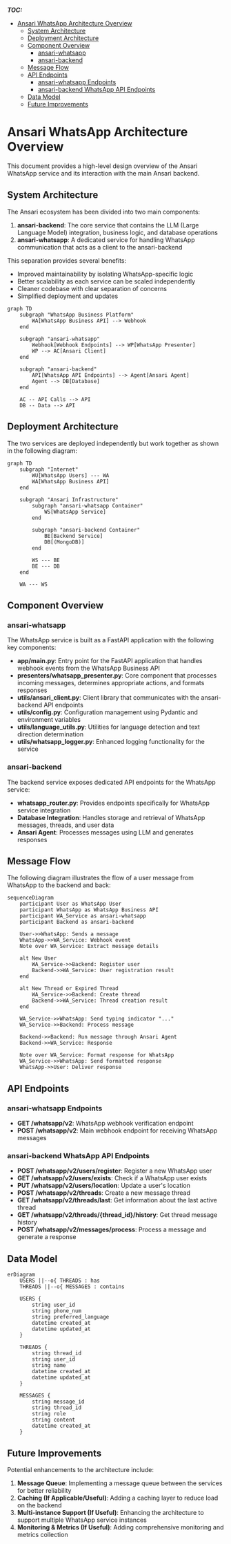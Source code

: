 ***TOC:***

- [Ansari WhatsApp Architecture Overview](#ansari-whatsapp-architecture-overview)
  - [System Architecture](#system-architecture)
  - [Deployment Architecture](#deployment-architecture)
  - [Component Overview](#component-overview)
    - [ansari-whatsapp](#ansari-whatsapp)
    - [ansari-backend](#ansari-backend)
  - [Message Flow](#message-flow)
  - [API Endpoints](#api-endpoints)
    - [ansari-whatsapp Endpoints](#ansari-whatsapp-endpoints)
    - [ansari-backend WhatsApp API Endpoints](#ansari-backend-whatsapp-api-endpoints)
  - [Data Model](#data-model)
  - [Future Improvements](#future-improvements)


# Ansari WhatsApp Architecture Overview

This document provides a high-level design overview of the Ansari WhatsApp service and its interaction with the main Ansari backend.

## System Architecture

The Ansari ecosystem has been divided into two main components:

1. **ansari-backend**: The core service that contains the LLM (Large Language Model) integration, business logic, and database operations
2. **ansari-whatsapp**: A dedicated service for handling WhatsApp communication that acts as a client to the ansari-backend

This separation provides several benefits:
- Improved maintainability by isolating WhatsApp-specific logic
- Better scalability as each service can be scaled independently
- Cleaner codebase with clear separation of concerns
- Simplified deployment and updates

```mermaid
graph TD
    subgraph "WhatsApp Business Platform"
        WA[WhatsApp Business API] --> Webhook
    end

    subgraph "ansari-whatsapp"
        Webhook[Webhook Endpoints] --> WP[WhatsApp Presenter]
        WP --> AC[Ansari Client]
    end

    subgraph "ansari-backend"
        API[WhatsApp API Endpoints] --> Agent[Ansari Agent]
        Agent --> DB[Database]
    end

    AC -- API Calls --> API
    DB -- Data --> API
```

## Deployment Architecture

The two services are deployed independently but work together as shown in the following diagram:

```mermaid
graph TD
    subgraph "Internet"
        WU[WhatsApp Users] --- WA
        WA[WhatsApp Business API]
    end
    
    subgraph "Ansari Infrastructure"
        subgraph "ansari-whatsapp Container"
            WS[WhatsApp Service]
        end
        
        subgraph "ansari-backend Container"
            BE[Backend Service]
            DB[(MongoDB)]
        end
        
        WS --- BE
        BE --- DB
    end
    
    WA --- WS
```

## Component Overview

### ansari-whatsapp

The WhatsApp service is built as a FastAPI application with the following key components:

- **app/main.py**: Entry point for the FastAPI application that handles webhook events from the WhatsApp Business API
- **presenters/whatsapp_presenter.py**: Core component that processes incoming messages, determines appropriate actions, and formats responses
- **utils/ansari_client.py**: Client library that communicates with the ansari-backend API endpoints
- **utils/config.py**: Configuration management using Pydantic and environment variables
- **utils/language_utils.py**: Utilities for language detection and text direction determination
- **utils/whatsapp_logger.py**: Enhanced logging functionality for the service

### ansari-backend

The backend service exposes dedicated API endpoints for the WhatsApp service:

- **whatsapp_router.py**: Provides endpoints specifically for WhatsApp service integration
- **Database Integration**: Handles storage and retrieval of WhatsApp messages, threads, and user data
- **Ansari Agent**: Processes messages using LLM and generates responses

## Message Flow

The following diagram illustrates the flow of a user message from WhatsApp to the backend and back:

```mermaid
sequenceDiagram
    participant User as WhatsApp User
    participant WhatsApp as WhatsApp Business API
    participant WA_Service as ansari-whatsapp
    participant Backend as ansari-backend
    
    User->>WhatsApp: Sends a message
    WhatsApp->>WA_Service: Webhook event
    Note over WA_Service: Extract message details
    
    alt New User
        WA_Service->>Backend: Register user
        Backend->>WA_Service: User registration result
    end
    
    alt New Thread or Expired Thread
        WA_Service->>Backend: Create thread
        Backend->>WA_Service: Thread creation result
    end
    
    WA_Service->>WhatsApp: Send typing indicator "..."
    WA_Service->>Backend: Process message
    
    Backend->>Backend: Run message through Ansari Agent
    Backend->>WA_Service: Response
    
    Note over WA_Service: Format response for WhatsApp
    WA_Service->>WhatsApp: Send formatted response
    WhatsApp->>User: Deliver response
```

## API Endpoints

### ansari-whatsapp Endpoints

- **GET /whatsapp/v2**: WhatsApp webhook verification endpoint
- **POST /whatsapp/v2**: Main webhook endpoint for receiving WhatsApp messages

### ansari-backend WhatsApp API Endpoints

- **POST /whatsapp/v2/users/register**: Register a new WhatsApp user
- **GET /whatsapp/v2/users/exists**: Check if a WhatsApp user exists
- **PUT /whatsapp/v2/users/location**: Update a user's location
- **POST /whatsapp/v2/threads**: Create a new message thread
- **GET /whatsapp/v2/threads/last**: Get information about the last active thread
- **GET /whatsapp/v2/threads/{thread_id}/history**: Get thread message history
- **POST /whatsapp/v2/messages/process**: Process a message and generate a response

## Data Model

```mermaid
erDiagram
    USERS ||--o{ THREADS : has
    THREADS ||--o{ MESSAGES : contains
    
    USERS {
        string user_id
        string phone_num
        string preferred_language
        datetime created_at
        datetime updated_at
    }
    
    THREADS {
        string thread_id
        string user_id
        string name
        datetime created_at
        datetime updated_at
    }
    
    MESSAGES {
        string message_id
        string thread_id
        string role
        string content
        datetime created_at
    }
```

## Future Improvements

Potential enhancements to the architecture include:

1. **Message Queue**: Implementing a message queue between the services for better reliability
2. **Caching (If Applicable/Useful)**: Adding a caching layer to reduce load on the backend
3. **Multi-instance Support (If Useful)**: Enhancing the architecture to support multiple WhatsApp service instances
4. **Monitoring & Metrics (If Useful)**: Adding comprehensive monitoring and metrics collection